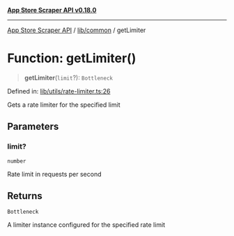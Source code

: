 [**App Store Scraper API v0.18.0**](../../../README.md)

***

[App Store Scraper API](../../../modules.md) / [lib/common](../README.md) / getLimiter

# Function: getLimiter()

> **getLimiter**(`limit`?): `Bottleneck`

Defined in: [lib/utils/rate-limiter.ts:26](https://github.com/facundoolano/app-store-scraper/blob/113d925388ad33c5af9077ca637c241f2bf7e574/lib/utils/rate-limiter.ts#L26)

Gets a rate limiter for the specified limit

## Parameters

### limit?

`number`

Rate limit in requests per second

## Returns

`Bottleneck`

A limiter instance configured for the specified rate limit

